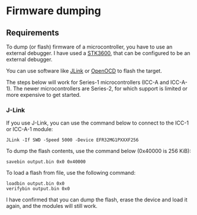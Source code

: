 # Firmware dumping

## Requirements
To dump (or flash) firmware of a microcontroller, you have to use an external
debugger. I have used a [STK3600](https://www.silabs.com/development-tools/mcu/32-bit/efm32lg-starter-kit),
that can be configured to be an external debugger.

You can use software like [JLink](https://www.segger.com/products/debug-probes/j-link/)
or [OpenOCD](http://www.openocd.org) to flash the target.

The steps below will work for Series-1 microcontrollers (ICC-A and ICC-A-1).
The newer microcontrollers are Series-2, for which support is limited or more
expensive to get started.

### J-Link
If you use J-Link, you can use the command below to connect to the ICC-1 or
ICC-A-1 module:

```
JLink -If SWD -Speed 5000 -Device EFR32MG1PXXXF256
```

To dump the flash contents, use the command below (0x40000 is 256 KiB):

```
savebin output.bin 0x0 0x40000
```

To load a flash from file, use the following command:

```
loadbin output.bin 0x0
verifybin output.bin 0x0
```

I have confirmed that you can dump the flash, erase the device and load it
again, and the modules will still work.
